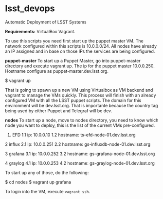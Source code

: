 # lsst_devops
Automatic Deployment of LSST Systems

**Requirements:**
VirtualBox
Vagrant.

To use this scripts you need first start up the puppet master VM. The network configured within this scripts is 10.0.0.0/24. All nodes have already an IP assigned and in base on those IPs the services are being configured.

**puppet-master**
To start up a Puppet Master, go into puppet-master directory and execute vagrant up. The ip for the puppet master 10.0.0.250. Hostname configure as puppet-master.dev.lsst.org.

$ vagrant up

That is going to spawn up a new VM using Virtualbox as VM backend and vagrant to manage the VMs quickly. This process will finish with an already configured VM with all the LSST puppet scripts. The domain for this environment will be dev.lsst.org. That is importante because the country tag being used by either Puppet and Telegraf will be dev.

**nodes**
To start up a node, move to nodes directory, you need to know which node you want to deploy, this is the list of the current VMs pre-configured.

 1. EFD
    1.1 ip: 10.0.0.10
    1.2 hostname: ts-efd-node-01.dev.lsst.org
  
 2 influx
    2.1 ip: 10.0.0.251
    2.2 hostname: gs-influxdb-node-01.dev.lsst.org
  
 3 grafana
    3.1 ip: 10.0.0.252
    3.2 hostname: gs-grafana-node-01.dev.lsst.org
  
 4 graylog
    4.1 ip: 10.0.0.253
    4.2 hostname: gs-graylog-node-01.dev.lsst.org

To start up any of those, do the following:

$ cd nodes
$ vagrant up grafana

To login into the VM, execute `vagrant ssh`.
